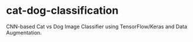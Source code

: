 # cat-dog-classification
CNN-based Cat vs Dog Image Classifier using TensorFlow/Keras and Data Augmentation.
